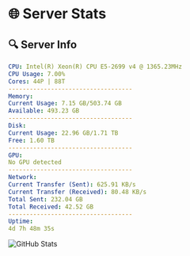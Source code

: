 # 🌐 Server Stats
## 🔍 Server Info
```yaml
CPU: Intel(R) Xeon(R) CPU E5-2699 v4 @ 1365.23MHz
CPU Usage: 7.00%
Cores: 44P | 88T
-----------------------------------
Memory:
Current Usage: 7.15 GB/503.74 GB
Available: 493.23 GB
-----------------------------------
Disk:
Current Usage: 22.96 GB/1.71 TB
Free: 1.60 TB
-----------------------------------
GPU:
No GPU detected
-----------------------------------
Network:
Current Transfer (Sent): 625.91 KB/s
Current Transfer (Received): 80.48 KB/s
Total Sent: 232.04 GB
Total Received: 42.52 GB
-----------------------------------
Uptime:
4d 7h 48m 35s
```
![GitHub Stats](https://img.shields.io/badge/Updated-2025-04-24_00:57:23-blue)